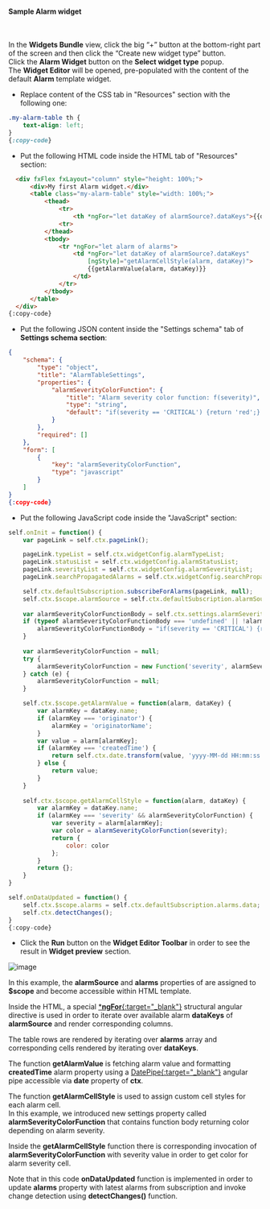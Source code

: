 #### Sample Alarm widget

<div class="divider"></div>
<br/>

In the **Widgets Bundle** view, click the big “+” button at the bottom-right part of the screen and then click the “Create new widget type” button.<br>
Click the **Alarm Widget** button on the **Select widget type** popup.<br>
The **Widget Editor** will be opened, pre-populated with the content of the default **Alarm** template widget.

 - Replace content of the CSS tab in "Resources" section with the following one:

```css
.my-alarm-table th {
    text-align: left;
}
{:copy-code}
```

 - Put the following HTML code inside the HTML tab of "Resources" section:

```html
  <div fxFlex fxLayout="column" style="height: 100%;">
      <div>My first Alarm widget.</div>
      <table class="my-alarm-table" style="width: 100%;">
          <thead>
              <tr>
                  <th *ngFor="let dataKey of alarmSource?.dataKeys">{{dataKey.label}}</th> 
              <tr>          
          </thead>
          <tbody>
              <tr *ngFor="let alarm of alarms">
                  <td *ngFor="let dataKey of alarmSource?.dataKeys" 
                      [ngStyle]="getAlarmCellStyle(alarm, dataKey)">
                      {{getAlarmValue(alarm, dataKey)}}
                  </td>
              </tr>      
          </tbody>          
      </table>          
  </div>
{:copy-code}
```

 - Put the following JSON content inside the "Settings schema" tab of **Settings schema section**:

```json
{
    "schema": {
        "type": "object",
        "title": "AlarmTableSettings",
        "properties": {
            "alarmSeverityColorFunction": {
                "title": "Alarm severity color function: f(severity)",
                "type": "string",
                "default": "if(severity == 'CRITICAL') {return 'red';} else if (severity == 'MAJOR') {return 'orange';} else return 'green'; "
            }
        },
        "required": []
    },
    "form": [
        {
            "key": "alarmSeverityColorFunction",
            "type": "javascript"
        }
    ]
}
{:copy-code}
```

 - Put the following JavaScript code inside the "JavaScript" section:

```javascript
self.onInit = function() {
    var pageLink = self.ctx.pageLink();

    pageLink.typeList = self.ctx.widgetConfig.alarmTypeList;
    pageLink.statusList = self.ctx.widgetConfig.alarmStatusList;
    pageLink.severityList = self.ctx.widgetConfig.alarmSeverityList;
    pageLink.searchPropagatedAlarms = self.ctx.widgetConfig.searchPropagatedAlarms;

    self.ctx.defaultSubscription.subscribeForAlarms(pageLink, null);
    self.ctx.$scope.alarmSource = self.ctx.defaultSubscription.alarmSource;
    
    var alarmSeverityColorFunctionBody = self.ctx.settings.alarmSeverityColorFunction;
    if (typeof alarmSeverityColorFunctionBody === 'undefined' || !alarmSeverityColorFunctionBody.length) {
        alarmSeverityColorFunctionBody = "if(severity == 'CRITICAL') {return 'red';} else if (severity == 'MAJOR') {return 'orange';} else return 'green';";
    }
    
    var alarmSeverityColorFunction = null;
    try {
        alarmSeverityColorFunction = new Function('severity', alarmSeverityColorFunctionBody);
    } catch (e) {
        alarmSeverityColorFunction = null;
    }

    self.ctx.$scope.getAlarmValue = function(alarm, dataKey) {
        var alarmKey = dataKey.name;
        if (alarmKey === 'originator') {
            alarmKey = 'originatorName';
        }
        var value = alarm[alarmKey];
        if (alarmKey === 'createdTime') {
            return self.ctx.date.transform(value, 'yyyy-MM-dd HH:mm:ss');
        } else {
            return value;
        }
    }
    
    self.ctx.$scope.getAlarmCellStyle = function(alarm, dataKey) {
        var alarmKey = dataKey.name;
        if (alarmKey === 'severity' && alarmSeverityColorFunction) {
            var severity = alarm[alarmKey];
            var color = alarmSeverityColorFunction(severity);
            return {
                color: color  
            };
        } 
        return {};
    }
}

self.onDataUpdated = function() {
    self.ctx.$scope.alarms = self.ctx.defaultSubscription.alarms.data;
    self.ctx.detectChanges();
}
{:copy-code}
```

 - Click the **Run** button on the **Widget Editor Toolbar** in order to see the result in **Widget preview** section.

![image](${helpBaseUrl}/help/images/widget/editor/examples/alarm-widget-sample.png)

In this example, the **alarmSource** and **alarms** properties of <span trigger-style="fontSize: 16px;" trigger-text="<b>subscription</b>" tb-help-popup="widget/editor/widget_js_subscription_object"></span> are assigned to **$scope** and become accessible within HTML template.

Inside the HTML, a special [***ngFor**{:target="_blank"}](https://angular.io/api/common/NgForOf) structural angular directive is used in order to iterate over available alarm **dataKeys** of **alarmSource** and render corresponding columns.

The table rows are rendered by iterating over **alarms** array and corresponding cells rendered by iterating over **dataKeys**.

The function **getAlarmValue** is fetching alarm value and formatting **createdTime** alarm property using a [DatePipe{:target="_blank"}](https://angular.io/api/common/DatePipe) angular pipe accessible via **date** property of **ctx**.

The function **getAlarmCellStyle** is used to assign custom cell styles for each alarm cell.<br>In this example, we introduced new settings property called **alarmSeverityColorFunction** that contains function body returning color depending on alarm severity.

Inside the **getAlarmCellStyle** function there is corresponding invocation of **alarmSeverityColorFunction** with severity value in order to get color for alarm severity cell.

Note that in this code **onDataUpdated** function is implemented in order to update **alarms** property with latest alarms from subscription and invoke change detection using **detectChanges()** function.   

<br/>
<br/>
